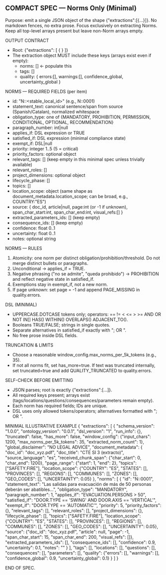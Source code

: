 ## COMPACT SPEC — Norms Only (Minimal)
Purpose: emit a single JSON object of the shape {"extractions":[{...}]}. No markdown fences, no extra prose. Focus exclusively on extracting Norms. Keep all top-level arrays present but leave non-Norm arrays empty.

OUTPUT CONTRACT
- Root: {"extractions": [ { <one extraction object> } ]}
- The extraction object MUST include these keys (arrays exist even if empty):
  - norms: []  ← populate this
  - tags: []
  - quality: { errors:[], warnings:[], confidence_global, uncertainty_global }

NORMS — REQUIRED FIELDS (per item)
- id: "N::<stable_local_id>" (e.g., N::0001)
- statement_text: canonical sentence/span from source (Spanish/Catalan), normalized whitespace
- obligation_type: one of {MANDATORY, PROHIBITION, PERMISSION, CONDITIONAL, OPTIONAL, RECOMMENDATION}
- paragraph_number: int|null
- applies_if: DSL expression or TRUE
- satisfied_if: DSL expression (minimal compliance state)
- exempt_if: DSL|null
- priority: integer 1..5 (5 = critical)
- priority_factors: optional object
- relevant_tags: [] (keep empty in this minimal spec unless trivially available)
- relevant_roles: []
- project_dimensions: optional object
- lifecycle_phase: []
- topics: []
- location_scope: object (same shape as document_metadata.location_scope; can be broad, e.g., COUNTRY:"ES")
- source: { doc_id, article|null, page:int (or -1 if unknown), span_char_start:int, span_char_end:int, visual_refs:[] }
- extracted_parameters_ids: [] (keep empty)
- consequence_ids: [] (keep empty)
- confidence: float 0..1
- uncertainty: float 0..1
- notes: optional string

NORMS — RULES
1) Atomicity: one norm per distinct obligation/prohibition/threshold. Do not merge distinct bullets or paragraphs.
2) Unconditional → applies_if = TRUE.
3) Negative phrasing ("no se admite", "queda prohibido") → PROHIBITION and reflect negative state in satisfied_if.
4) Exemptions stay in exempt_if, not a new norm.
5) If page unknown: set page = -1 and append PAGE_MISSING in quality.errors.

DSL (MINIMAL)
- UPPERCASE.DOTCASE tokens only; operators: == != < <= > >= AND OR NOT IN[] HAS() WITHIN() OVERLAPS() ADJACENT_TO().
- Booleans TRUE/FALSE; strings in single quotes.
- Separate alternatives in satisfied_if exactly with "; OR ".
- No free prose inside DSL fields.

TRUNCATION & LIMITS
- Choose a reasonable window_config.max_norms_per_5k_tokens (e.g., 35).
- If not all norms fit, set has_more=true. If text was truncated internally, set truncated=true and add QUALITY_TRUNCATED to quality.errors.

SELF-CHECK BEFORE EMITTING
- JSON parses; root is exactly {"extractions":[...]}. 
- All required keys present; arrays exist (tags/locations/questions/consequences/parameters remain empty).
- Each norm has required fields; IDs are unique.
- DSL uses only allowed tokens/operators; alternatives formatted with "; OR ".

MINIMAL ILLUSTRATIVE EXAMPLE
{
  "extractions": [
    {
      "schema_version": "1.0.0",
      "ontology_version": "0.0.1",
      "dsl_version": "1",
      "run_info": {},
      "truncated": false,
      "has_more": false,
      "window_config": {"input_chars": 1200, "max_norms_per_5k_tokens": 35, "extracted_norm_count": 1},
      "global_disclaimer": "NO LEGAL ADVICE",
      "document_metadata": {
        "doc_id": "doc_xyz.pdf",
        "doc_title": "CTE SI 3 (extracto)",
        "source_language": "es",
        "received_chunk_span": {"char_start": 0, "char_end": 1200},
        "page_range": {"start": 1, "end": 2},
        "topics": ["SAFETY.FIRE"],
        "location_scope": {"COUNTRY": "ES", "STATES": [], "PROVINCES": [], "REGIONS": [], "COMMUNES": [], "ZONES": [], "GEO_CODES": [], "UNCERTAINTY": 0.05}
      },
      "norms": [
        {
          "id": "N::0001",
          "statement_text": "Las salidas para evacuación de más de 50 personas deberán ser abatibles...",
          "obligation_type": "MANDATORY",
          "paragraph_number": 1,
          "applies_if": "EVACUATION.PERSONS > 50",
          "satisfied_if": "DOOR.TYPE == 'SWING' AND DOOR.AXIS == 'VERTICAL'",
          "exempt_if": "DOOR.TYPE == 'AUTOMATIC'",
          "priority": 5,
          "priority_factors": {},
          "relevant_tags": [],
          "relevant_roles": [],
          "project_dimensions": {},
          "lifecycle_phase": [],
          "topics": ["SAFETY.FIRE"],
          "location_scope": {"COUNTRY": "ES", "STATES": [], "PROVINCES": [], "REGIONS": [], "COMMUNES": [], "ZONES": [], "GEO_CODES": [], "UNCERTAINTY": 0.05},
          "source": {"doc_id": "doc_xyz.pdf", "article": null, "page": -1, "span_char_start": 15, "span_char_end": 200, "visual_refs": []},
          "extracted_parameters_ids": [],
          "consequence_ids": [],
          "confidence": 0.9,
          "uncertainty": 0.1,
          "notes": ""
        }
      ],
      "tags": [],
      "locations": [],
      "questions": [],
      "consequences": [],
      "parameters": [],
      "quality": {"errors": [], "warnings": [], "confidence_global": 0.9, "uncertainty_global": 0.1}
    }
  ]
}

END OF SPEC.
